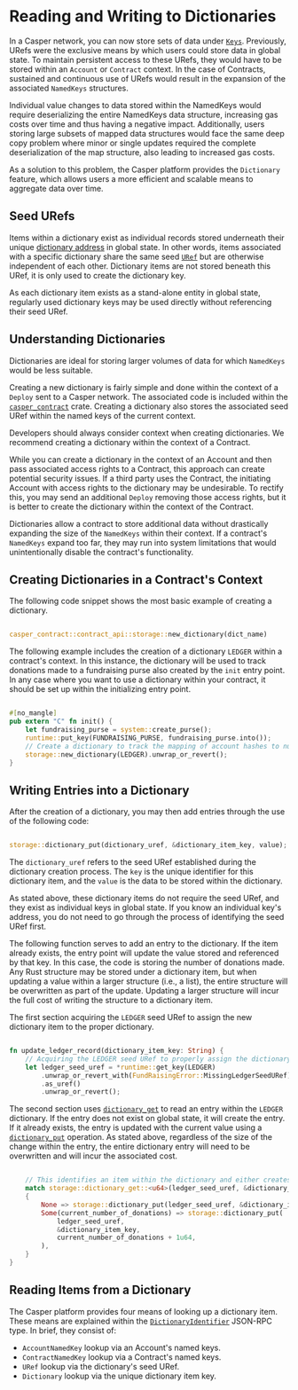 # Reading and Writing to Dictionaries

In a Casper network, you can now store sets of data under [`Keys`](/dapp-dev-guide/understanding-hash-types#hash-and-key-explanations). Previously, URefs were the exclusive means by which users could store data in global state. To maintain persistent access to these URefs, they would have to be stored within an `Account` or `Contract` context. In the case of Contracts, sustained and continuous use of URefs would result in the expansion of the associated `NamedKeys` structures.

Individual value changes to data stored within the NamedKeys would require deserializing the entire NamedKeys data structure, increasing gas costs over time and thus having a negative impact. Additionally, users storing large subsets of mapped data structures would face the same deep copy problem where minor or single updates required the complete deserialization of the map structure, also leading to increased gas costs.

As a solution to this problem, the Casper platform provides the `Dictionary` feature, which allows users a more efficient and scalable means to aggregate data over time.

## Seed URefs

Items within a dictionary exist as individual records stored underneath their unique [dictionary address](/dapp-dev-guide/understanding-hash-types#hash-and-key-explanations) in global state. In other words, items associated with a specific dictionary share the same seed [`URef`](/design/casper-design.md/#uref-head) but are otherwise independent of each other. Dictionary items are not stored beneath this URef, it is only used to create the dictionary key.

As each dictionary item exists as a stand-alone entity in global state, regularly used dictionary keys may be used directly without referencing their seed URef.

## Understanding Dictionaries

Dictionaries are ideal for storing larger volumes of data for which `NamedKeys` would be less suitable.  

Creating a new dictionary is fairly simple and done within the context of a `Deploy` sent to a Casper network. The associated code is included within the [`casper_contract`](https://docs.rs/casper-contract/latest/casper_contract/) crate. Creating a dictionary also stores the associated seed URef within the named keys of the current context.

Developers should always consider context when creating dictionaries. We recommend creating a dictionary within the context of a Contract.

While you can create a dictionary in the context of an Account and then pass associated access rights to a Contract, this approach can create potential security issues. If a third party uses the Contract, the initiating Account with access rights to the dictionary may be undesirable. To rectify this, you may send an additional `Deploy` removing those access rights, but it is better to create the dictionary within the context of the Contract.

Dictionaries allow a contract to store additional data without drastically expanding the size of the `NamedKeys` within their context. If a contract's `NamedKeys` expand too far, they may run into system limitations that would unintentionally disable the contract's functionality.

## Creating Dictionaries in a Contract's Context

The following code snippet shows the most basic example of creating a dictionary. 

```rust

casper_contract::contract_api::storage::new_dictionary(dict_name)

```

The following example includes the creation of a dictionary `LEDGER` within a contract's context. In this instance, the dictionary will be used to track donations made to a fundraising purse also created by the `init` entry point. In any case where you want to use a dictionary within your contract, it should be set up within the initializing entry point.

```rust

#[no_mangle]
pub extern "C" fn init() {
    let fundraising_purse = system::create_purse();
    runtime::put_key(FUNDRAISING_PURSE, fundraising_purse.into());
    // Create a dictionary to track the mapping of account hashes to number of donations made.
    storage::new_dictionary(LEDGER).unwrap_or_revert();
}

```

## Writing Entries into a Dictionary

After the creation of a dictionary, you may then add entries through the use of the following code:

```rust

storage::dictionary_put(dictionary_uref, &dictionary_item_key, value);

```

The `dictionary_uref` refers to the seed URef established during the dictionary creation process. The `key` is the unique identifier for this dictionary item, and the `value` is the data to be stored within the dictionary.

As stated above, these dictionary items do not require the seed URef, and they exist as individual keys in global state. If you know an individual key's address, you do not need to go through the process of identifying the seed URef first.

The following function serves to add an entry to the dictionary. If the item already exists, the entry point will update the value stored and referenced by that key. In this case, the code is storing the number of donations made. Any Rust structure may be stored under a dictionary item, but when updating a value within a larger structure (i.e., a list), the entire structure will be overwritten as part of the update. Updating a larger structure will incur the full cost of writing the structure to a dictionary item.

The first section acquiring the `LEDGER` seed URef to assign the new dictionary item to the proper dictionary.

```rust

fn update_ledger_record(dictionary_item_key: String) {
    // Acquiring the LEDGER seed URef to properly assign the dictionary item.
    let ledger_seed_uref = *runtime::get_key(LEDGER)
        .unwrap_or_revert_with(FundRaisingError::MissingLedgerSeedURef)
        .as_uref()
        .unwrap_or_revert();

```

The second section uses [`dictionary_get`](https://docs.rs/casper-contract/1.4.4/casper_contract/contract_api/storage/fn.dictionary_get.html) to read an entry within the `LEDGER` dictionary. If the entry does not exist on global state, it will create the entry. If it already exists, the entry is updated with the current value using a [`dictionary_put`](https://docs.rs/casper-contract/1.4.4/casper_contract/contract_api/storage/fn.dictionary_put.html) operation. As stated above, regardless of the size of the change within the entry, the entire dictionary entry will need to be overwritten and will incur the associated cost.

```rust

    // This identifies an item within the dictionary and either creates or updates the associated value.
    match storage::dictionary_get::<u64>(ledger_seed_uref, &dictionary_item_key).unwrap_or_revert()
    {
        None => storage::dictionary_put(ledger_seed_uref, &dictionary_item_key, 1u64),
        Some(current_number_of_donations) => storage::dictionary_put(
            ledger_seed_uref,
            &dictionary_item_key,
            current_number_of_donations + 1u64,
        ),
    }
}

```

## Reading Items from a Dictionary

The Casper platform provides four means of looking up a dictionary item. These means are explained within the [`DictionaryIdentifier`](/dapp-dev-guide/sdkspec/types_chain/#dictionaryidentifier) JSON-RPC type. In brief, they consist of:

* `AccountNamedKey` lookup via an Account's named keys.
* `ContractNamedKey` lookup via a Contract's named keys.
* `URef` lookup via the dictionary's seed URef.
* `Dictionary` lookup via the unique dictionary item key.